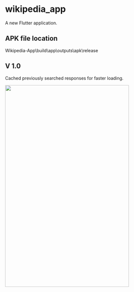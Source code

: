 # wikipedia_app

A new Flutter application.
## APK file location
 Wikipedia-App\build\app\outputs\apk\release
 
## V 1.0
 Cached previously searched responses for faster loading.

<img src="https://github.com/TaavishThaman/Wikipedia-App/blob/master/wikiapp.gif" height="650" width="400" >
